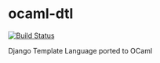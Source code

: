 ocaml-dtl
=========

[![Build Status](https://travis-ci.org/AngryLawyer/ocaml-dtl.svg?branch=master)](https://travis-ci.org/AngryLawyer/ocaml-dtl)

Django Template Language ported to OCaml

